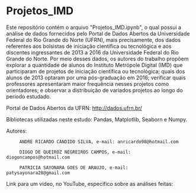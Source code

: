 # Projetos_IMD

Este repositório contém o arquivo "Projetos_IMD.ipynb", o qual possui a análise de dados fornecidos pelo Portal de Dados Abertos da Universidade Federal do Rio Grande do Norte (UFRN), mais precisamente, dos dados referentes aos bolsistas de iniciação científica ou tecnológica e aos discentes ingressantes de 2013 a 2016 da Universidade Federal do Rio Grande do Norte. Por meio desses dados, os autores do trabalho propõem explorar a quantidade de alunos do Instituto Metrópole Digital (IMD) que participaram de projetos de iniciação científica ou tecnológica; quais dos alunos de 2013 optaram por uma pós-graduação em 2016; verificar quais professores apresentaram maior frequência nesses projetos como orientadores; e observar a distribuição de variados projetos ao longo do período estudado.

Portal de Dados Abertos da UFRN: http://dados.ufrn.br/

Bibliotecas utilizadas neste estudo: Pandas, Matplotlib, Seaborn e Numpy.

Autores: 
         
         ANDRÉ RICARDO CÂNDIDO SILVA, e-mail: anricardo98@hotmail.com

         DIOGO DE QUEIROZ NEGREIROS CAMPOS, e-mail: diogoncampos@hotmail.com
         
         PATRICIA SAYONARA GOES DE ARAUJO, e-mail: patysayonara28@gmail.com
      
      
Link para um vídeo, no YouTube, específico sobre as análises feitas: 
